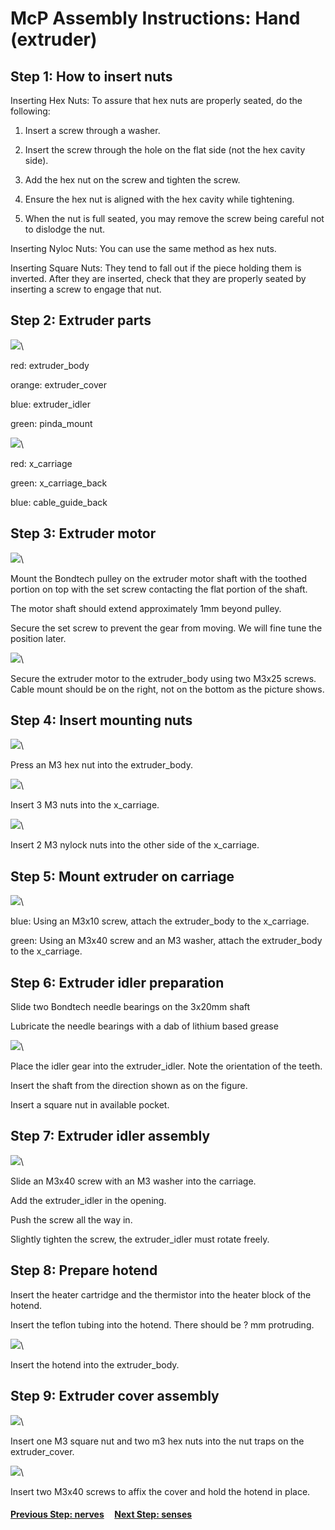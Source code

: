 # McP Assembly Instructions: Hand (extruder)


## Step 1: How to insert nuts

Inserting Hex Nuts: To assure that hex nuts are properly seated, do the following:

1.   Insert a screw through a washer.

 1.   Insert the screw through the hole on the flat side (not the hex cavity side).

   1. Add the hex nut on the screw and tighten the screw.

   1. Ensure the hex nut is aligned with the hex cavity while tightening.

1.    When the nut is full seated, you may remove the screw being careful not to dislodge the nut.

Inserting Nyloc Nuts: You can use the same method as hex nuts.

Inserting Square Nuts: They tend to fall out if the piece holding them is inverted. After they are inserted, check that they are properly seated by inserting a screw to engage that nut.


## Step 2: Extruder parts 
![](img/extruder_parts.jpg)\

red: extruder_body

orange: extruder_cover

blue: extruder_idler

green: pinda_mount

![](img/xcarriage_parts.jpg)\

red: x_carriage

green: x_carriage_back

blue: cable_guide_back


## Step 3: Extruder motor 
![](img/emotor_add_pulley.jpg)\

Mount the Bondtech pulley on the extruder motor shaft with the toothed portion on top with the set screw contacting the flat portion of the shaft.

The motor shaft should extend approximately 1mm beyond pulley.

Secure the set screw to prevent the gear from moving. We will fine tune the position later.

![](img/emotor_onto_extruder.jpg)\

Secure the extruder motor to the extruder_body using two M3x25 screws.  Cable mount should be on the right, not on the bottom as the picture shows.

## Step 4: Insert mounting nuts

![](img/nut1.jpg)\

Press an M3 hex nut into the extruder_body.

![](img/nut3.jpg)\

Insert 3 M3 nuts into the x_carriage.

![](img/nut2.jpg)\

Insert 2 M3 nylock nuts into the other side of the x_carriage.

## Step 5: Mount extruder on carriage

![](img/extruder_onto_carriage.jpg)\

blue: Using an M3x10 screw, attach the extruder_body to the x_carriage.

green: Using an M3x40 screw and an M3 washer, attach the extruder_body to the x_carriage.

## Step 6: Extruder idler preparation

Slide two Bondtech needle bearings on the 3x20mm shaft

Lubricate the needle bearings with a dab of lithium based grease

![](img/extruder_onto_carriage.jpg)\

Place the idler gear into the extruder_idler. Note the orientation of the teeth.

Insert the shaft from the direction shown as on the figure.

Insert a square nut in available pocket.

## Step 7: Extruder idler assembly
![](img/extruder_idler_assembly.jpg)\

Slide an M3x40 screw with an M3 washer into the carriage.

Add the extruder_idler in the opening.

Push the screw all the way in.

Slightly tighten the screw, the extruder_idler must rotate freely.

## Step 8: Prepare hotend

Insert the heater cartridge and the thermistor into the heater block of the hotend.

Insert the teflon tubing into the hotend.  There should be ? mm protruding.

![](img/hotend_insertion.jpg)\

Insert the hotend into the extruder_body.

## Step 9: Extruder cover assembly

![](img/extruder_cover.jpg)\

Insert one M3 square nut and two m3 hex nuts into the nut traps on the extruder_cover.


![](img/extruder_cover_mount.jpg)\

Insert two M3x40 screws to affix the cover and hold the hotend in place.







#### [Previous Step: nerves](nerves.md) &nbsp;&nbsp;&nbsp; [Next Step: senses](senses.md)